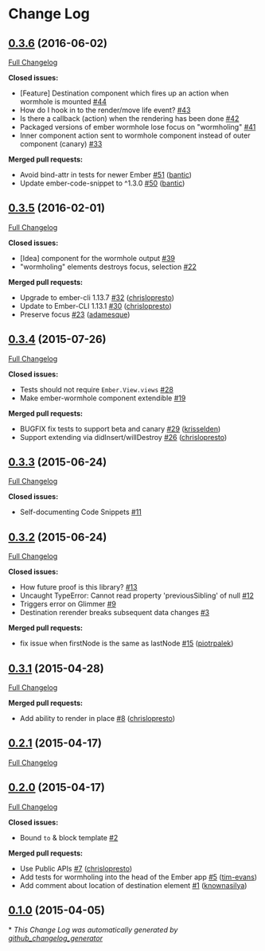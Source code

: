 # Change Log

## [0.3.6](https://github.com/yapplabs/ember-wormhole/tree/0.3.6) (2016-06-02)
[Full Changelog](https://github.com/yapplabs/ember-wormhole/compare/0.3.5...0.3.6)

**Closed issues:**

- \[Feature\] Destination component which fires up an action when wormhole is mounted [\#44](https://github.com/yapplabs/ember-wormhole/issues/44)
- How do I hook in to the render/move life event? [\#43](https://github.com/yapplabs/ember-wormhole/issues/43)
- Is there a callback \(action\) when the rendering has been done [\#42](https://github.com/yapplabs/ember-wormhole/issues/42)
- Packaged versions of ember wormhole lose focus on "wormholing" [\#41](https://github.com/yapplabs/ember-wormhole/issues/41)
- Inner component action sent to wormhole component instead of outer component \(canary\) [\#33](https://github.com/yapplabs/ember-wormhole/issues/33)

**Merged pull requests:**

- Avoid bind-attr in tests for newer Ember [\#51](https://github.com/yapplabs/ember-wormhole/pull/51) ([bantic](https://github.com/bantic))
- Update ember-code-snippet to ^1.3.0 [\#50](https://github.com/yapplabs/ember-wormhole/pull/50) ([bantic](https://github.com/bantic))

## [0.3.5](https://github.com/yapplabs/ember-wormhole/tree/0.3.5) (2016-02-01)
[Full Changelog](https://github.com/yapplabs/ember-wormhole/compare/0.3.4...0.3.5)

**Closed issues:**

- \[Idea\] component for the wormhole output  [\#39](https://github.com/yapplabs/ember-wormhole/issues/39)
- "wormholing" elements destroys focus, selection [\#22](https://github.com/yapplabs/ember-wormhole/issues/22)

**Merged pull requests:**

- Upgrade to ember-cli 1.13.7 [\#32](https://github.com/yapplabs/ember-wormhole/pull/32) ([chrislopresto](https://github.com/chrislopresto))
- Update to Ember-CLI 1.13.1 [\#30](https://github.com/yapplabs/ember-wormhole/pull/30) ([chrislopresto](https://github.com/chrislopresto))
- Preserve focus [\#23](https://github.com/yapplabs/ember-wormhole/pull/23) ([adamesque](https://github.com/adamesque))

## [0.3.4](https://github.com/yapplabs/ember-wormhole/tree/0.3.4) (2015-07-26)
[Full Changelog](https://github.com/yapplabs/ember-wormhole/compare/0.3.3...0.3.4)

**Closed issues:**

- Tests should not require `Ember.View.views` [\#28](https://github.com/yapplabs/ember-wormhole/issues/28)
- Make ember-wormhole component extendible [\#19](https://github.com/yapplabs/ember-wormhole/issues/19)

**Merged pull requests:**

- BUGFIX fix tests to support beta and canary [\#29](https://github.com/yapplabs/ember-wormhole/pull/29) ([krisselden](https://github.com/krisselden))
- Support extending via didInsert/willDestroy [\#26](https://github.com/yapplabs/ember-wormhole/pull/26) ([chrislopresto](https://github.com/chrislopresto))

## [0.3.3](https://github.com/yapplabs/ember-wormhole/tree/0.3.3) (2015-06-24)
[Full Changelog](https://github.com/yapplabs/ember-wormhole/compare/0.3.2...0.3.3)

**Closed issues:**

- Self-documenting Code Snippets [\#11](https://github.com/yapplabs/ember-wormhole/issues/11)

## [0.3.2](https://github.com/yapplabs/ember-wormhole/tree/0.3.2) (2015-06-24)
[Full Changelog](https://github.com/yapplabs/ember-wormhole/compare/0.3.1...0.3.2)

**Closed issues:**

- How future proof is this library? [\#13](https://github.com/yapplabs/ember-wormhole/issues/13)
- Uncaught TypeError: Cannot read property 'previousSibling' of null [\#12](https://github.com/yapplabs/ember-wormhole/issues/12)
- Triggers error on Glimmer [\#9](https://github.com/yapplabs/ember-wormhole/issues/9)
- Destination rerender breaks subsequent data changes [\#3](https://github.com/yapplabs/ember-wormhole/issues/3)

**Merged pull requests:**

- fix issue when firstNode is the same as lastNode [\#15](https://github.com/yapplabs/ember-wormhole/pull/15) ([piotrpalek](https://github.com/piotrpalek))

## [0.3.1](https://github.com/yapplabs/ember-wormhole/tree/0.3.1) (2015-04-28)
[Full Changelog](https://github.com/yapplabs/ember-wormhole/compare/0.2.1...0.3.1)

**Merged pull requests:**

- Add ability to render in place [\#8](https://github.com/yapplabs/ember-wormhole/pull/8) ([chrislopresto](https://github.com/chrislopresto))

## [0.2.1](https://github.com/yapplabs/ember-wormhole/tree/0.2.1) (2015-04-17)
[Full Changelog](https://github.com/yapplabs/ember-wormhole/compare/0.2.0...0.2.1)

## [0.2.0](https://github.com/yapplabs/ember-wormhole/tree/0.2.0) (2015-04-17)
[Full Changelog](https://github.com/yapplabs/ember-wormhole/compare/0.1.0...0.2.0)

**Closed issues:**

- Bound `to` & block template [\#2](https://github.com/yapplabs/ember-wormhole/issues/2)

**Merged pull requests:**

- Use Public APIs [\#7](https://github.com/yapplabs/ember-wormhole/pull/7) ([chrislopresto](https://github.com/chrislopresto))
- Add tests for wormholing into the head of the Ember app [\#5](https://github.com/yapplabs/ember-wormhole/pull/5) ([tim-evans](https://github.com/tim-evans))
- Add comment about location of destination element [\#1](https://github.com/yapplabs/ember-wormhole/pull/1) ([knownasilya](https://github.com/knownasilya))

## [0.1.0](https://github.com/yapplabs/ember-wormhole/tree/0.1.0) (2015-04-05)


\* *This Change Log was automatically generated by [github_changelog_generator](https://github.com/skywinder/Github-Changelog-Generator)*